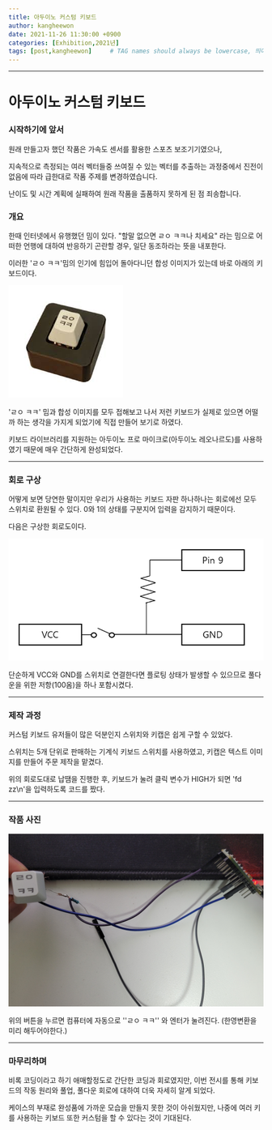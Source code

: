```yaml
---
title: 아두이노 커스텀 키보드 
author: kangheewon
date: 2021-11-26 11:30:00 +0900
categories: [Exhibition,2021년]
tags: [post,kangheewon]     # TAG names should always be lowercase, 띄어쓰기도 금지 
---
```


------------------------------------------
# 아두이노 커스텀 키보드 



### 시작하기에 앞서

원래 만들고자 했던 작품은 가속도 센서를 활용한 스포츠 보조기기였으나,

지속적으로 측정되는 여러 벡터들중 쓰여질 수 있는 벡터를 추출하는 과정중에서 진전이 없음에 따라 급한대로 작품 주제를 변경하였습니다.

난이도 및 시간 계획에 실패하여 원래 작품을 출품하지 못하게 된 점 죄송합니다.





### 개요
한때 인터넷에서 유행했던 밈이 있다. "할말 없으면 ㄹㅇ ㅋㅋ나 치세요" 라는 밈으로 어떠한 언행에 대하여 반응하기 곤란할 경우, 일단 동조하라는 뜻을 내포한다.

이러한 'ㄹㅇ ㅋㅋ'밈의 인기에 힘입어 돌아다니던 합성 이미지가 있는데 바로 아래의 키보드이다.



![example](.\assets\img\post\2021-11-26-custom_keyboard\example.jpg)



'ㄹㅇ ㅋㅋ' 밈과 합성 이미지를 모두 접해보고 나서 저런 키보드가 실제로 있으면 어떨까 하는 생각을 가지게 되었기에 직접 만들어 보기로 하였다.

키보드 라이브러리를 지원하는 아두이노 프로 마이크로(아두이노 레오나르도)를 사용하였기 때문에 매우 간단하게 완성되었다.



-----
### 회로 구상
어떻게 보면 당연한 말이지만 우리가 사용하는 키보드 자판 하나하나는 회로에선 모두 스위치로 환원될 수 있다. 0와 1의 상태를 구분지어 입력을 감지하기 때문이다.

다음은 구상한 회로도이다.

![circuit](.\assets\img\post\2021-11-26-custom_keyboard\circuit.jpg)

단순하게 VCC와 GND를 스위치로 연결한다면 플로팅 상태가 발생할 수 있으므로 풀다운을 위한 저항(100옴)을 하나 포함시켰다.

-----
### 제작 과정

커스텀 키보드 유저들이 많은 덕분인지 스위치와 키캡은 쉽게 구할 수 있었다.

스위치는 5개 단위로 판매하는 기계식 키보드 스위치를 사용하였고, 키캡은 텍스트 이미지를 만들어 주문 제작을 맡겼다.

위의 회로도대로 납땜을 진행한 후, 키보드가 눌려 클릭 변수가 HIGH가 되면 'fd zz\n'을 입력하도록 코드를 짰다.

-------
### 작품 사진 

![keyboard](.\assets\img\post\2021-11-26-custom_keyboard\keyboard.jpg)

위의 버튼을 누르면 컴퓨터에 자동으로 ''ㄹㅇ ㅋㅋ'' 와 엔터가 눌려진다. (한영변환을 미리 해두어야한다.)




-------
### 마무리하며

비록 코딩이라고 하기 애매할정도로 간단한 코딩과 회로였지만, 이번 전시를 통해 키보드의 작동 원리와 풀업, 풀다운 회로에 대하여 더욱 자세히 알게 되었다. 

케이스의 부재로 완성품에 가까운 모습을 만들지 못한 것이 아쉬웠지만, 나중에 여러 키를 사용하는 키보드 또한 커스텀을 할 수 있다는 것이 기대된다.




